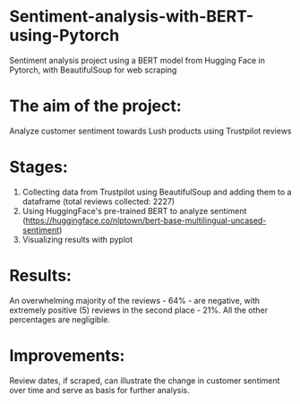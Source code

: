 # Sentiment-analysis-with-BERT-using-Pytorch
Sentiment analysis project using a BERT model from Hugging Face in Pytorch, with BeautifulSoup for web scraping

# The aim of the project: 
Analyze customer sentiment towards Lush products using Trustpilot reviews

# Stages:
1. Collecting data from Trustpilot using BeautifulSoup and adding them to a dataframe (total reviews collected: 2227)
2. Using HuggingFace's pre-trained BERT to analyze sentiment (https://huggingface.co/nlptown/bert-base-multilingual-uncased-sentiment)
3. Visualizing results with pyplot

# Results:
An overwhelming majority of the reviews - 64% - are negative, with extremely positive (5) reviews in the second place - 21%. All the other percentages are negligible.

# Improvements:
Review dates, if scraped, can illustrate the change in customer sentiment over time and serve as basis for further analysis.
